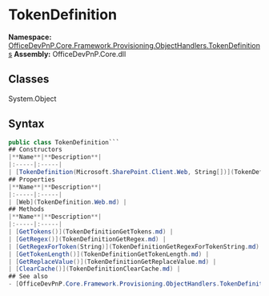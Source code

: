 # TokenDefinition

**Namespace:** [OfficeDevPnP.Core.Framework.Provisioning.ObjectHandlers.TokenDefinitions](OfficeDevPnP.Core.Framework.Provisioning.ObjectHandlers.TokenDefinitions.md)
**Assembly:** OfficeDevPnP.Core.dll
## Classes
System.Object
## Syntax
```C#
public class TokenDefinition```
## Constructors
|**Name**|**Description**|
|:-----|:-----|
| [TokenDefinition(Microsoft.SharePoint.Client.Web, String[])](TokenDefinitionconstructor1details.md) | 
## Properties
|**Name**|**Description**|
|:-----|:-----|
| [Web](TokenDefinition.Web.md) | 
## Methods
|**Name**|**Description**|
|:-----|:-----|
| [GetTokens()](TokenDefinitionGetTokens.md) | 
| [GetRegex()](TokenDefinitionGetRegex.md) | 
| [GetRegexForToken(String)](TokenDefinitionGetRegexForTokenString.md) | 
| [GetTokenLength()](TokenDefinitionGetTokenLength.md) | 
| [GetReplaceValue()](TokenDefinitionGetReplaceValue.md) | 
| [ClearCache()](TokenDefinitionClearCache.md) | 
## See also
- [OfficeDevPnP.Core.Framework.Provisioning.ObjectHandlers.TokenDefinitions](OfficeDevPnP.Core.Framework.Provisioning.ObjectHandlers.TokenDefinitions.md)
